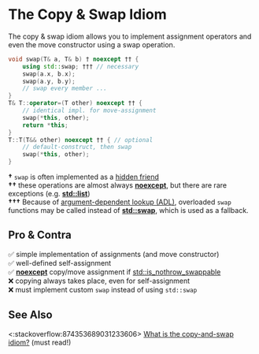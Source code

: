 # The Copy & Swap Idiom

The copy & swap idiom allows you to implement assignment operators and even the move constructor using a swap operation.
```cpp
void swap(T& a, T& b) † noexcept †† {
    using std::swap; ††† // necessary
    swap(a.x, b.x);
    swap(a.y, b.y);
    // swap every member ...
}
T& T::operator=(T other) noexcept †† {
    // identical impl. for move-assignment
    swap(*this, other);
    return *this;
}
T::T(T&& other) noexcept †† { // optional
    // default-construct, then swap
    swap(*this, other);
}
```
**†** `swap` is often implemented as a [hidden friend](https://stackoverflow.com/q/56795676/5740428)  
**††** these operations are almost always **[noexcept](https://en.cppreference.com/w/cpp/language/noexcept_spec)**,
but there are rare exceptions
(e.g. **[std::list](https://en.cppreference.com/w/cpp/container/list/list)**)  
**†††** Because of [argument-dependent lookup (ADL)](https://en.cppreference.com/w/cpp/language/adl),
overloaded `swap` functions may be called instead of
**[std::swap](https://en.cppreference.com/w/cpp/algorithm/swap)**, which is used as a fallback.

## Pro & Contra
✅ simple implementation of assignments (and move constructor)  
✅ well-defined self-assignment  
✅ **[noexcept](https://en.cppreference.com/w/cpp/language/noexcept_spec)** copy/move assignment
if [std::is_nothrow_swappable<T>](https://en.cppreference.com/w/cpp/types/is_swappable)  
❌ copying always takes place, even for self-assignment  
❌ must implement custom `swap` instead of using `std::swap`

## See Also
<:stackoverflow:874353689031233606>
[What is the copy-and-swap idiom?](https://stackoverflow.com/a/3279550/5740428) (must read!)
